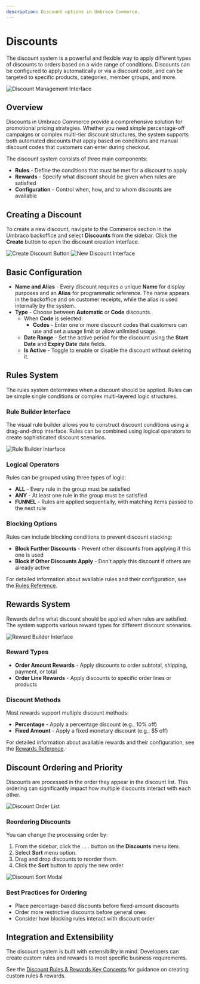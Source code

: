 ```yaml
---
description: Discount options in Umbraco Commerce.
---
```


# Discounts

The discount system is a powerful and flexible way to apply different types of discounts to orders based on a wide range of conditions. Discounts can be configured to apply automatically or via a discount code, and can be targeted to specific products, categories, member groups, and more.

![Discount Management Interface](../../media/discounts/discount-editor.png)

## Overview

Discounts in Umbraco Commerce provide a comprehensive solution for promotional pricing strategies. Whether you need simple percentage-off campaigns or complex multi-tier discount structures, the system supports both automated discounts that apply based on conditions and manual discount codes that customers can enter during checkout.

The discount system consists of three main components:
- **Rules** - Define the conditions that must be met for a discount to apply
- **Rewards** - Specify what discount should be given when rules are satisfied
- **Configuration** - Control when, how, and to whom discounts are available

## Creating a Discount

To create a new discount, navigate to the Commerce section in the Umbraco backoffice and select **Discounts** from the sidebar. Click the **Create** button to open the discount creation interface.

![Create Discount Button](../../media/discounts/discounts-create.png)
![New Discount Interface](../../media/discounts/discounts-editor.png)

## Basic Configuration

- **Name and Alias** - Every discount requires a unique **Name** for display purposes and an **Alias** for programmatic reference. The name appears in the backoffice and on customer receipts, while the alias is used internally by the system.
- **Type** - Choose between **Automatic** or **Code** discounts.
  - When **Code** is selected:
    - **Codes** - Enter one or more discount codes that customers can use and set a usage limit or allow unlimited usage.
  - **Date Range** - Set the active period for the discount using the **Start Date** and **Expiry Date** date fields.
  - **Is Active** - Toggle to enable or disable the discount without deleting it.

## Rules System

The rules system determines when a discount should be applied. Rules can be simple single conditions or complex multi-layered logic structures.

### Rule Builder Interface
The visual rule builder allows you to construct discount conditions using a drag-and-drop interface. Rules can be combined using logical operators to create sophisticated discount scenarios.

![Rule Builder Interface](../../media/discounts/discount-rules-config.png)

### Logical Operators
Rules can be grouped using three types of logic:
- **ALL** - Every rule in the group must be satisfied
- **ANY** - At least one rule in the group must be satisfied
- **FUNNEL** - Rules are applied sequentially, with matching items passed to the next rule

### Blocking Options
Rules can include blocking conditions to prevent discount stacking:
- **Block Further Discounts** - Prevent other discounts from applying if this one is used
- **Block if Other Discounts Apply** - Don't apply this discount if others are already active

For detailed information about available rules and their configuration, see the [Rules Reference](rules/).

## Rewards System

Rewards define what discount should be applied when rules are satisfied. The system supports various reward types for different discount scenarios.

![Reward Builder Interface](../../media/discounts/discount-rules-config.png)

### Reward Types
- **Order Amount Rewards** - Apply discounts to order subtotal, shipping, payment, or total
- **Order Line Rewards** - Apply discounts to specific order lines or products

### Discount Methods
Most rewards support multiple discount methods:
- **Percentage** - Apply a percentage discount (e.g., 10% off)
- **Fixed Amount** - Apply a fixed monetary discount (e.g., $5 off)

For detailed information about available rewards and their configuration, see the [Rewards Reference](rewards/).

## Discount Ordering and Priority

Discounts are processed in the order they appear in the discount list. This ordering can significantly impact how multiple discounts interact with each other.

![Discount Order List](../../media/discounts/discounts-list.png)

### Reordering Discounts
You can change the processing order by:
1. From the sidebar, click the `...` button on the **Discounts** menu item.
2. Select **Sort** menu option.
3. Drag and drop discounts to reorder them.
4. Click the **Sort** button to apply the new order.

![Discount Sort Modal](../../media/discounts/discounts-sort.png)

### Best Practices for Ordering
- Place percentage-based discounts before fixed-amount discounts
- Order more restrictive discounts before general ones
- Consider how blocking rules interact with discount order

## Integration and Extensibility

The discount system is built with extensibility in mind. Developers can create custom rules and rewards to meet specific business requirements.

See the [Discount Rules & Rewards Key Concepts](../../key-concepts/discount-rules-and-rewards.md) for guidance on creating custom rules & rewards.
